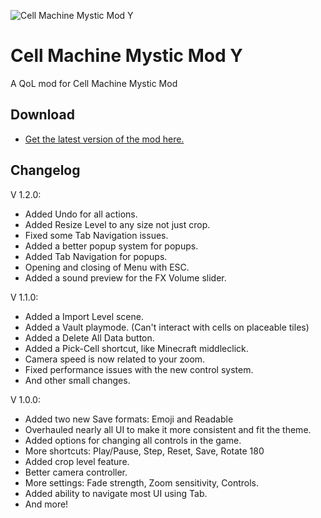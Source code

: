 <!-- # Cell Machine Mystic Mod -->

![Cell Machine Mystic Mod Y](https://img.itch.zone/aW1nLzExNTAzMjM4LnBuZw==/original/cu7Ywv.png)

<h1>Cell Machine Mystic Mod Y</h1>

A QoL mod for Cell Machine Mystic Mod

## Download

-   [Get the latest version of the mod here.](https://ccoodduu.itch.io/cell-machine-mystic-mod-y)

## Changelog

V 1.2.0:

-   Added Undo for all actions.
-   Added Resize Level to any size not just crop.
-   Fixed some Tab Navigation issues.
-   Added a better popup system for popups.
-   Added Tab Navigation for popups.
-   Opening and closing of Menu with ESC.
-   Added a sound preview for the FX Volume slider.

V 1.1.0:

-   Added a Import Level scene.
-   Added a Vault playmode. (Can't interact with cells on placeable tiles)
-   Added a Delete All Data button.
-   Added a Pick-Cell shortcut, like Minecraft middleclick.
-   Camera speed is now related to your zoom.
-   Fixed performance issues with the new control system.
-   And other small changes.

V 1.0.0:

-   Added two new Save formats: Emoji and Readable
-   Overhauled nearly all UI to make it more consistent and fit the theme.
-   Added options for changing all controls in the game.
-   More shortcuts: Play/Pause, Step, Reset, Save, Rotate 180
-   Added crop level feature.
-   Better camera controller.
-   More settings: Fade strength, Zoom sensitivity, Controls.
-   Added ability to navigate most UI using Tab.
-   And more!
